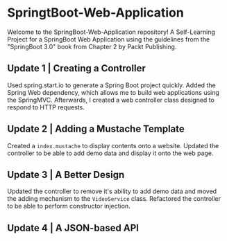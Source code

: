 # SpringtBoot-Web-Application
Welcome to the SpringBoot-Web-Application repository! A Self-Learning Project for a SpringBoot Web Application using the guidelines from the "SpringBoot 3.0" book from Chapter 2 by Packt Publishing.

## Update 1 | Creating a Controller
Used spring.start.io to generate a Spring Boot project quickly. Added the Spring Web dependency, which allows me to build web applications using the SpringMVC. Afterwards, I created a web controller class designed to respond to HTTP requests. 

## Update 2 | Adding a Mustache Template
Created a `index.mustache` to display contents onto a website. Updated the controller to be able to add demo data and display it onto the web page. 

## Update 3 | A Better Design
Updated the controller to remove it's ability to add demo data and moved the adding mechanism to the `VideoService` class. Refactored the controller to be able to perform constructor injection.

## Update 4 | A JSON-based API
